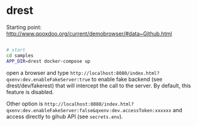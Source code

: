 # drest

Starting point: http://www.qooxdoo.org/current/demobrowser/#data~Github.html

```bash

# start
cd samples
APP_DIR=drest docker-compose up

```

open a browser and type ``http://localhost:8080/index.html?qxenv:dev.enableFakeServer:true`` to enable fake backend (see drest/dev/fakerest) that will intercept the call to the server. By default, this feature is disabled.

Other option is ``http://localhost:8080/index.html?qxenv:dev.enableFakeServer:false&qxenv:dev.accessToken:xxxxxx`` and access directly to gihub API (see ``secrets.env``).
